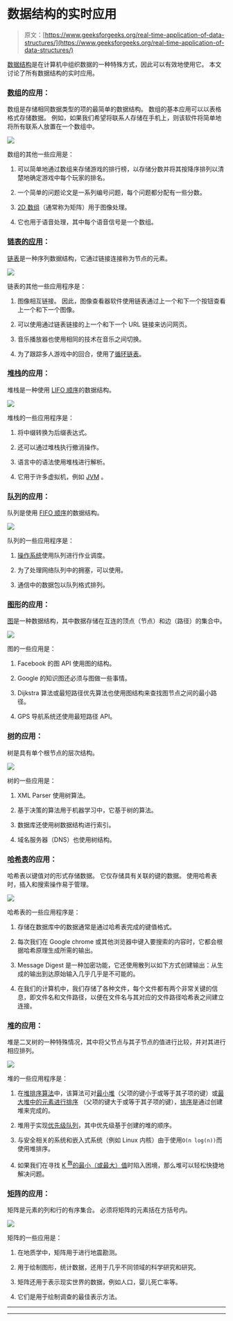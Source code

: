 # 数据结构的实时应用

> 原文：[https://www.geeksforgeeks.org/real-time-application-of-data-structures/](https://www.geeksforgeeks.org/real-time-application-of-data-structures/)

[数据结构](https://www.geeksforgeeks.org/data-structures/)是在计算机中组织数据的一种特殊方式，因此可以有效地使用它。 本文讨论了所有数据结构的实时应用。

### [数组](https://www.geeksforgeeks.org/array-data-structure/)的应用：

数组是存储相同数据类型的项的最简单的数据结构。 数组的基本应用可以以表格格式存储数据。 例如，如果我们希望将联系人存储在手机上，则该软件将简单地将所有联系人放置在一个数组中。

[![](img/aecc7cecd97599c4f58ec93fd3ba4c42.png)](https://media.geeksforgeeks.org/wp-content/uploads/20190627130914/array-21.png)

数组的其他一些应用是：

1.  可以简单地通过数组来存储游戏的排行榜，以存储分数并将其按降序排列以清楚地确定游戏中每个玩家的排名。

2.  一个简单的问题论文是一系列编号问题，每个问题都分配有一些分数。

3.  [2D 数组](https://www.geeksforgeeks.org/multidimensional-arrays-in-java/)（通常称为矩阵）用于图像处理。

4.  它也用于语音处理，其中每个语音信号是一个数组。

### [链表的应用](https://www.geeksforgeeks.org/applications-of-linked-list-data-structure/)：

[链表](http://www.geeksforgeeks.org/data-structures/linked-list/)是一种序列数据结构，它通过链接连接称为节点的元素。

[![](img/47c9e3152ed6dac97adcc58d66590220.png)](https://contribute.geeksforgeeks.org/wp-content/uploads/singly-linkedlist.png)

链表的其他一些应用程序是：

1.  图像相互链接。 因此，图像查看器软件使用链表通过上一个和下一个按钮查看上一个和下一个图像。

2.  可以使用通过链表链接的上一个和下一个 URL 链接来访问网页。

3.  音乐播放器也使用相同的技术在音乐之间切换。

4.  为了跟踪多人游戏中的回合，使用了[循环链表](https://www.geeksforgeeks.org/circular-linked-list/)。

### [堆栈](https://www.geeksforgeeks.org/stack-data-structure-introduction-program/)的应用：

堆栈是一种使用 [LIFO 顺序](https://www.geeksforgeeks.org/lifo-last-in-first-out-approach-in-programming/)的数据结构。

[![](img/ce0e58b227d8c4b90b20487151a9506a.png)](https://contribute.geeksforgeeks.org/wp-content/uploads/geek-stack.png)

堆栈的一些应用程序是：

1.  将中缀转换为后缀表达式。

2.  还可以通过堆栈执行撤消操作。

3.  语言中的语法使用堆栈进行解析。

4.  它用于许多虚拟机，例如 [JVM](https://www.geeksforgeeks.org/jvm-works-jvm-architecture/) 。

### [队列](https://www.geeksforgeeks.org/applications-of-queue-data-structure/)的应用：

队列是使用 [FIFO 顺序](https://www.geeksforgeeks.org/fifo-first-in-first-out-approach-in-programming/)的数据结构。

[![](img/1d00087d4dc5bcbe1d9af8ee6fd4ba0c.png)](https://contribute.geeksforgeeks.org/wp-content/uploads/geek-queue.png)

队列的一些应用程序是：

1.  [操作系统](https://www.geeksforgeeks.org/types-of-operating-systems/)使用队列进行作业调度。

2.  为了处理网络队列中的拥塞，可以使用。

3.  通信中的数据包以队列格式排列。

### [图形](https://www.geeksforgeeks.org/applications-of-graph-data-structure/)的应用：

[图](https://www.geeksforgeeks.org/graph-data-structure-and-algorithms/)是一种数据结构，其中数据存储在互连的顶点（节点）和边（路径）的集合中。

[![](img/ca37007d5412dfc836c51211fe3a1647.png)](https://contribute.geeksforgeeks.org/wp-content/uploads/undirectedgraph.png)

图的一些应用是：

1.  Facebook 的图 API 使用图的结构。

2.  Google 的知识图还必须与图做一些事情。

3.  Dijkstra 算法或最短路径优先算法也使用图结构来查找图节点之间的最小路径。

4.  GPS 导航系统还使用最短路径 API。

### [树](https://www.geeksforgeeks.org/applications-of-tree-data-structure/)的应用：

树是具有单个根节点的层次结构。

[![](img/bcdff3e495037a6563c4752e61d444c7.png)](https://contribute.geeksforgeeks.org/wp-content/uploads/binary-tree-to-DLL.png)

树的一些应用是：

1.  XML Parser 使用树算法。

2.  基于决策的算法用于机器学习中，它基于树的算法。

3.  数据库还使用树数据结构进行索引。

4.  域名服务器（DNS）也使用树结构。

### [哈希表](https://www.geeksforgeeks.org/applications-of-hashing/)的应用：

哈希表以键值对的形式存储数据。 它仅存储具有关联的键的数据。 使用哈希表时，插入和搜索操作易于管理。

[![](img/40d018ac9eb9690b6bfd26cea6906fb8.png)](https://media.geeksforgeeks.org/wp-content/uploads/20200609180838/HashingDataStructure-min.png)

哈希表的一些应用程序是：

1.  存储在数据库中的数据通常是通过哈希表完成的键值格式。

2.  每次我们在 Google chrome 或其他浏览器中键入要搜索的内容时，它都会根据哈希原理生成所需的输出。

3.  Message Digest 是一种加密功能，它还使用散列以如下方式创建输出：从生成的输出到达原始输入几乎几乎是不可能的。

4.  在我们的计算机中，我们存储了各种文件，每个文件都有两个非常关键的信息，即文件名和文件路径，以便在文件名与其对应的文件路径哈希表之间建立连接。

### [堆](https://www.geeksforgeeks.org/applications-of-heap-data-structure/)的应用：

堆是二叉树的一种特殊情况，其中将父节点与其子节点的值进行比较，并对其进行相应排列。

[![](img/37ad055fde79aba00acf187b722aaec7.png)](https://media.geeksforgeeks.org/wp-content/uploads/20200609181239/MinHeapAndMaxHeap.png)

堆的一些应用程序是：

1.  在[堆排序算法](https://www.geeksforgeeks.org/heap-sort/)中，该算法可对[最小堆](https://www.geeksforgeeks.org/min-heap-in-java/)（父项的键小于或等于其子项的键）或[最大堆中的元素进行排序](https://www.geeksforgeeks.org/max-heap-in-java/) （父项的键大于或等于其子项的键），[排序](http://www.geeksforgeeks.org/sorting-algorithms/)是通过创建堆来完成的。

2.  堆用于实现[优先级队列](https://www.geeksforgeeks.org/priority-queue-set-1-introduction/)，其中优先级基于创建的堆的顺序。

3.  与安全相关的系统和嵌入式系统（例如 Linux 内核）由于使用`O(n log(n))`而使用堆排序。

4.  如果我们在寻找 [K <sup>数</sup>的最小（或最大）值](https://www.geeksforgeeks.org/kth-smallestlargest-element-unsorted-array/)时陷入困境，那么堆可以轻松快捷地解决问题。

### [矩阵](https://www.geeksforgeeks.org/matrix/)的应用：

矩阵是元素的列和行的有序集合。 必须将矩阵的元素括在方括号内。

[![](img/2c6fdbd787776d952d1d7ccd75e135f0.png)](https://contribute.geeksforgeeks.org/wp-content/uploads/matrix-9.png)

矩阵的一些应用是：

1.  在地质学中，矩阵用于进行地震勘测。

2.  用于绘制图形，统计数据，还用于几乎不同领域的科学研究和研究。

3.  矩阵还用于表示现实世界的数据，例如人口，婴儿死亡率等。

4.  它们是用于绘制调查的最佳表示方法。



* * *

* * *



